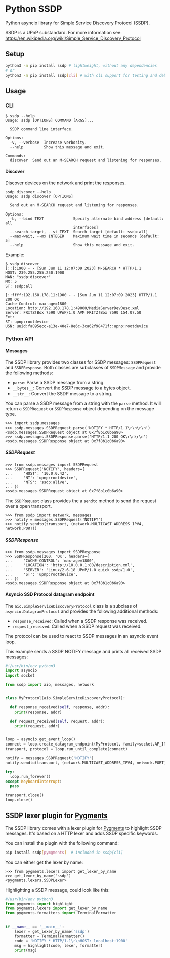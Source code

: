 # Python SSDP

Python asyncio library for Simple Service Discovery Protocol (SSDP).

SSDP is a UPnP substandard. For more information see:
https://en.wikipedia.org/wiki/Simple_Service_Discovery_Protocol

## Setup

```bash
python3 -m pip install ssdp # lightweight, without any dependencies
# or
python3 -m pip install ssdp[cli] # with cli support for testing and debugging
```

## Usage

### CLI

```console-interactive
$ ssdp --help
Usage: ssdp [OPTIONS] COMMAND [ARGS]...

  SSDP command line interface.

Options:
  -v, --verbose  Increase verbosity.
  --help         Show this message and exit.

Commands:
  discover  Send out an M-SEARCH request and listening for responses.
```

#### Discover

Discover devices on the network and print the responses.

```console
ssdp discover --help
Usage: ssdp discover [OPTIONS]

  Send out an M-SEARCH request and listening for responses.

Options:
  -b, --bind TEXT             Specify alternate bind address [default: all
                              interfaces]
  --search-target, --st TEXT  Search target [default: ssdp:all]
  --max-wait, --mx INTEGER    Maximum wait time in seconds [default: 5]
  --help                      Show this message and exit.
```

Example:

```console
$ ssdp discover
[::]:1900 - - [Sun Jun 11 12:07:09 2023] M-SEARCH * HTTP/1.1
HOST: 239.255.255.250:1900
MAN: "ssdp:discover"
MX: 5
ST: ssdp:all

[::ffff:192.168.178.1]:1900 - - [Sun Jun 11 12:07:09 2023] HTTP/1.1 200 OK
Cache-Control: max-age=1800
Location: http://192.168.178.1:49000/MediaServerDevDesc.xml
Server: FRITZ!Box 7590 UPnP/1.0 AVM FRITZ!Box 7590 154.07.50
Ext:
ST: upnp:rootdevice
USN: uuid:fa095ecc-e13e-40e7-8e6c-3ca62f98471f::upnp:rootdevice
```

### Python API

#### Messages

The SSDP library provides two classes for SSDP messages: `SSDPRequest` and
`SSDPResponse`. Both classes are subclasses of `SSDPMessage` and provide
the following methods:

- `parse`: Parse a SSDP message from a string.
- `__bytes__`: Convert the SSDP message to a bytes object.
- `__str__`: Convert the SSDP message to a string.

You can parse a SSDP message from a string with the `parse` method.
It will return a `SSDPRequest` or `SSDPResponse` object depending
on the message type.

```pycon
>>> import ssdp.messages
>>> ssdp.messages.SSDPRequest.parse('NOTIFY * HTTP/1.1\r\n\r\n')
<ssdp.messages.SSDPRequest object at 0x7f8b1c0b6a90>
>>> ssdp.messages.SSDPResponse.parse('HTTP/1.1 200 OK\r\n\r\n')
<ssdp.messages.SSDPResponse object at 0x7f8b1c0b6a90>
```

##### SSDPRequest

```pycon
>>> from ssdp.messages import SSDPRequest
>>> SSDPRequest('NOTIFY', headers={
...     'HOST': '10.0.0.42',
...     'NT': 'upnp:rootdevice',
...     'NTS': 'ssdp:alive',
... })
<ssdp.messages.SSDPRequest object at 0x7f8b1c0b6a90>
```

The `SSDPRequest` class provides the a `sendto` method to send the request
over a open transport.

```pycon
>>> from ssdp import network, messages
>>> notify = messages.SSDPRequest('NOTIFY')
>>> notify.sendto(transport, (network.MULTICAST_ADDRESS_IPV4, network.PORT))
```

##### SSDPResponse

```pycon
>>> from ssdp.messages import SSDPResponse
>>> SSDPResponse(200, 'OK', headers={
...     'CACHE-CONTROL': 'max-age=1800',
...     'LOCATION': 'http://10.0.0.1:80/description.xml',
...     'SERVER': 'Linux/2.6.18 UPnP/1.0 quick_ssdp/1.0',
...     'ST': 'upnp:rootdevice',
... })
<ssdp.messages.SSDPResponse object at 0x7f8b1c0b6a90>
```

#### Asyncio SSD Protocol datagram endpoint

The `aio.SimpleServiceDiscoveryProtocol` class is a subclass of
`asyncio.DatagramProtocol` and provides the following additional methods:

- `response_received`: Called when a SSDP response was received.
- `request_received`: Called when a SSDP request was received.

The protocol can be used to react to SSDP messages in an asyncio event loop.

This example sends a SSDP NOTIFY message and prints all received SSDP messages:

```python
#!/usr/bin/env python3
import asyncio
import socket

from ssdp import aio, messages, network


class MyProtocol(aio.SimpleServiceDiscoveryProtocol):

  def response_received(self, response, addr):
    print(response, addr)

  def request_received(self, request, addr):
    print(request, addr)


loop = asyncio.get_event_loop()
connect = loop.create_datagram_endpoint(MyProtocol, family=socket.AF_INET)
transport, protocol = loop.run_until_complete(connect)

notify = messages.SSDPRequest('NOTIFY')
notify.sendto(transport, (network.MULTICAST_ADDRESS_IPV4, network.PORT))

try:
  loop.run_forever()
except KeyboardInterrupt:
  pass

transport.close()
loop.close()
```

## SSDP lexer plugin for [Pygments][pygments]

The SSDP library comes with a lexer plugin for [Pygments][pygments]
to highlight SSDP messages. It's based on a HTTP lexer and adds SSDP
specific keywords.

You can install the plugin with the following command:

```bash
pip install ssdp[pymgments]  # included in ssdp[cli]
```

You can either get the lexer by name:

```pycon
>>> from pygments.lexers import get_lexer_by_name
>>> get_lexer_by_name('ssdp')
<pygments.lexers.SSDPLexer>
```

Highlighting a SSDP message, could look like this:

```python
#/usr/bin/env python3
from pygments import highlight
from pygments.lexers import get_lexer_by_name
from pygments.formatters import TerminalFormatter


if __name__ == '__main__':
    lexer = get_lexer_by_name('ssdp')
    formatter = TerminalFormatter()
    code = 'NOTIFY * HTTP/1.1\r\nHOST: localhost:1900'
    msg = highlight(code, lexer, formatter)
    print(msg)
```

[pygments]: https://pygments.org/
